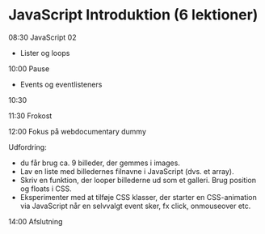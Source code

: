 # JavaScript Introduktion (6 lektioner)

08:30 JavaScript 02

* Lister og loops

10:00 Pause

* Events og eventlisteners

10:30 

11:30 Frokost

12:00 Fokus på webdocumentary dummy

Udfordring: 

* du får brug ca. 9 billeder, der gemmes i images. 
* Lav en liste med billedernes filnavne i JavaScript (dvs. et array). 
* Skriv en funktion, der looper billederne ud som et galleri. Brug position og floats i CSS.
* Eksperimenter med at tilføje CSS klasser, der starter en CSS-animation via JavaScript når en selvvalgt event sker, fx click, onmouseover etc. 


14:00 Afslutning


